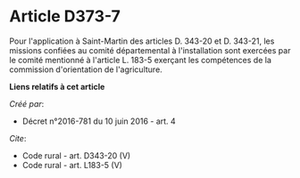 # Article D373-7

Pour l'application à Saint-Martin des articles D. 343-20 et D. 343-21, les missions confiées au comité départemental à
l'installation sont exercées par le comité mentionné à l'article L. 183-5 exerçant les compétences de la commission
d'orientation de l'agriculture.

**Liens relatifs à cet article**

_Créé par_:

  - Décret n°2016-781 du 10 juin 2016 - art. 4

_Cite_:

  - Code rural - art. D343-20 (V)
  - Code rural - art. L183-5 (V)
